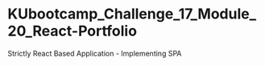 # KUbootcamp_Challenge_17_Module_20_React-Portfolio
Strictly React Based Application - Implementing SPA 